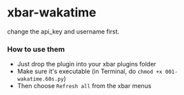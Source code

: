 # xbar-wakatime

change the api_key and username first.

### How to use them

  * Just drop the plugin into your xbar plugins folder
  * Make sure it's executable (in Terminal, do `chmod +x 001-wakatime.60s.py`)
  * Then choose `Refresh all` from the xbar menus
